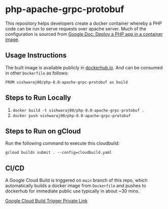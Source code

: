 # php-apache-grpc-protobuf
This repository helps developers create a docker container whereby a PHP code can be run to serve requests over apache server. Much of the configuration is sourced from [Google Doc: Deploy a PHP app in a container image](https://cloud.google.com/run/docs/quickstarts/build-and-deploy/deploy-php-service).


## Usage Instructions

The built image is available publicly in [dockerhub.io](https://hub.docker.com/repository/docker/vishwaraj00/php-8.0-apache-grpc-protobuf).
And can be consumed in other `Dockerfile` as follows:

```
FROM vishwaraj00/php-8.0-apache-grpc-protobuf as build
```

## Steps to Run Locally

1. `docker build -t vishwaraj00/php-8.0-apache-grpc-protobuf .`
2. `docker push vishwaraj00/php-8.0-apache-grpc-protobuf`


## Steps to Run on gCloud

Run the following command to execute this cloudbuild:

`gcloud builds submit . --config=cloudbuild.yaml`

## CI/CD

A Google Cloud Build is triggered on `main` branch of this repo, which automatically builds a docker image from `Dockerfile` and pushes to dockerhub for immediate public use typically in about ~30 mins.

[Google Cloud Build Trigger Private Link](https://console.cloud.google.com/cloud-build/triggers/edit/cf4c7004-3cf2-46fc-a594-8c21e02a9704?project=968036764985)

